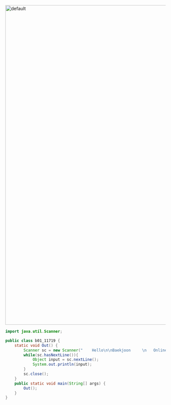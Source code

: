 <img width="1000" alt="default" 
src="https://user-images.githubusercontent.com/29402714/43445583-be1fd96a-94e1-11e8-9e64-fe737a86429d.png">

```java
import java.util.Scanner;

public class b01_11719 {
	static void Out() {
		Scanner sc = new Scanner("    Hello\n\nBaekjoon     \n   Online Judge");
		while(sc.hasNextLine()){
			Object input = sc.nextLine();
			System.out.println(input);
		}
		sc.close();
	}
	public static void main(String[] args) {
		Out();
	}
}
```
